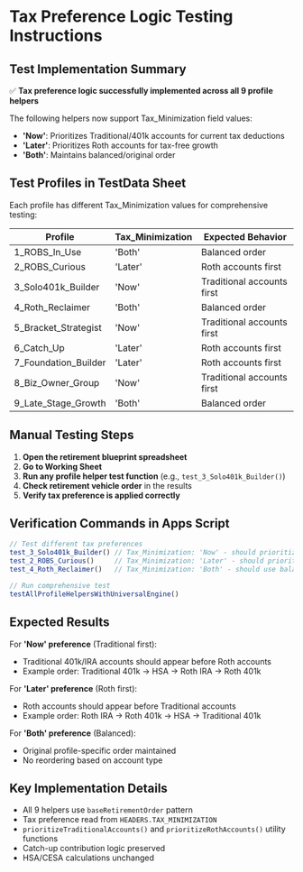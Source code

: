 # Tax Preference Logic Testing Instructions

## Test Implementation Summary
✅ **Tax preference logic successfully implemented across all 9 profile helpers**

The following helpers now support Tax_Minimization field values:
- **'Now'**: Prioritizes Traditional/401k accounts for current tax deductions
- **'Later'**: Prioritizes Roth accounts for tax-free growth  
- **'Both'**: Maintains balanced/original order

## Test Profiles in TestData Sheet

Each profile has different Tax_Minimization values for comprehensive testing:

| Profile | Tax_Minimization | Expected Behavior |
|---------|------------------|-------------------|
| 1_ROBS_In_Use | 'Both' | Balanced order |
| 2_ROBS_Curious | 'Later' | Roth accounts first |
| 3_Solo401k_Builder | 'Now' | Traditional accounts first |
| 4_Roth_Reclaimer | 'Both' | Balanced order |
| 5_Bracket_Strategist | 'Now' | Traditional accounts first |
| 6_Catch_Up | 'Later' | Roth accounts first |
| 7_Foundation_Builder | 'Later' | Roth accounts first |
| 8_Biz_Owner_Group | 'Now' | Traditional accounts first |
| 9_Late_Stage_Growth | 'Both' | Balanced order |

## Manual Testing Steps

1. **Open the retirement blueprint spreadsheet**
2. **Go to Working Sheet**
3. **Run any profile helper test function** (e.g., `test_3_Solo401k_Builder()`)
4. **Check retirement vehicle order** in the results
5. **Verify tax preference is applied correctly**

## Verification Commands in Apps Script

```javascript
// Test different tax preferences
test_3_Solo401k_Builder() // Tax_Minimization: 'Now' - should prioritize Traditional
test_2_ROBS_Curious()     // Tax_Minimization: 'Later' - should prioritize Roth  
test_4_Roth_Reclaimer()   // Tax_Minimization: 'Both' - should use balanced order

// Run comprehensive test
testAllProfileHelpersWithUniversalEngine()
```

## Expected Results

For **'Now' preference** (Traditional first):
- Traditional 401k/IRA accounts should appear before Roth accounts
- Example order: Traditional 401k → HSA → Roth IRA → Roth 401k

For **'Later' preference** (Roth first):
- Roth accounts should appear before Traditional accounts  
- Example order: Roth IRA → Roth 401k → HSA → Traditional 401k

For **'Both' preference** (Balanced):
- Original profile-specific order maintained
- No reordering based on account type

## Key Implementation Details

- All 9 helpers use `baseRetirementOrder` pattern
- Tax preference read from `HEADERS.TAX_MINIMIZATION`
- `prioritizeTraditionalAccounts()` and `prioritizeRothAccounts()` utility functions
- Catch-up contribution logic preserved
- HSA/CESA calculations unchanged